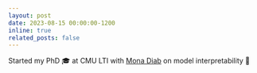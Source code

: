 ```yaml
---
layout: post
date: 2023-08-15 00:00:00-1200
inline: true
related_posts: false
---
```


Started my PhD :mortar_board: at CMU LTI with [Mona Diab](https://scholar.google.com/citations?hl=en&user=-y6SIhQAAAAJ) on model interpretability :mag_right: 
